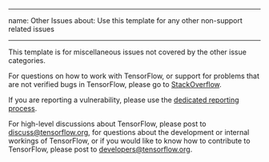 --------------------------------------------------------------------------------

name: Other Issues about: Use this template for any other non-support related
issues

--------------------------------------------------------------------------------

This template is for miscellaneous issues not covered by the other issue
categories.

For questions on how to work with TensorFlow, or support for problems that are
not verified bugs in TensorFlow, please go to
[StackOverflow](https://stackoverflow.com/questions/tagged/tensorflow).

If you are reporting a vulnerability, please use the
[dedicated reporting process](https://github.com/tensorflow/tensorflow/blob/master/SECURITY.md).

For high-level discussions about TensorFlow, please post to
discuss@tensorflow.org, for questions about the development or internal workings
of TensorFlow, or if you would like to know how to contribute to TensorFlow,
please post to developers@tensorflow.org.
